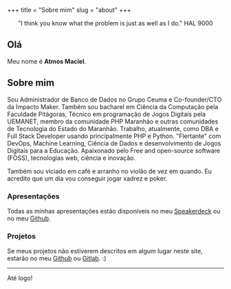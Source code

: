 +++
title = "Sobre mim"
slug = "about"
+++

<center>"I think you know what the problem is just as well as I do." HAL 9000</center>

## Olá

Meu nome é **Atmos Maciel**.

## Sobre mim

Sou Administrador de Banco de Dados no Grupo Ceuma e Co-founder/CTO da Impacto Maker. Também sou bacharel em Ciência da Computação pela Faculdade Pitágoras, Técnico em programação de Jogos Digitais pela UEMANET, membro da comunidade PHP Maranhão e outras comunidades de Tecnologia do Estado do Maranhão. Trabalho, atualmente, como DBA e Full Stack Developer usando principalmente PHP e Python. "Flertante" com DevOps, Machine Learning, Ciência de Dados e desenvolvimento de Jogos Digitais para a Educação. Apaixonado pelo Free and open-source software (FOSS), tecnologias web, ciência e inovação.

Também sou viciado em café e arranho no violão de vez em quando. Eu acredito que um dia vou conseguir jogar xadrez e poker.

### Apresentações

Todas as minhas apresentações estão disponíveis no meu <a target="_blank" href="https://speakerdeck.com/atmosmaciel">Speakerdeck</a> ou no meu <a target="_blank" href="https://github.com/atmosmps">Github</a>.

### Projetos

Se meus projetos não estiverem descritos em algum lugar neste site, estarão no meu <a target="_blank" href="https://github.com/atmosmps">Github</a> ou <a target="_blank" href="https://gitlab.com/atmosmps">Gitlab</a>. :)

--------------------------------------

Até logo!
